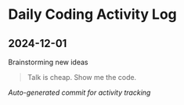 # Daily Coding Activity Log

## 2024-12-01

Brainstorming new ideas

> Talk is cheap. Show me the code.

*Auto-generated commit for activity tracking*
